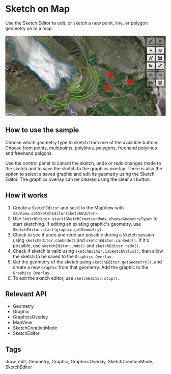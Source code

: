 <h1>Sketch on Map</h1>

<p>Use the Sketch Editor to edit, or sketch a new point, line, or polygon geometry on to a map. </p>

<p><img src="SketchOnMap.png"/></p>

<h2>How to use the sample</h2>

<p>Choose which geometry type to sketch from one of the available buttons. Choose from points, multipoints, polylines, polygons, freehand polylines and freehand polgons.</p>

<p>Use the control panel to cancel the sketch, undo or redo changes made to the sketch and to save the sketch to the graphics overlay. There is also the option to select a saved graphic and edit its geometry using the Sketch Editor. The graphics overlay can be cleared using the clear all button.</p>


<h2>How it works</h2>

<ol>
<li>Create a <code>SketchEditor</code> and set it to the MapView with <code>mapView.setSketchEditor(sketchEditor)</code>.</li>

<li>Use <code>SketchEditor.start(SketchCreationMode.chooseGeometryType)</code> to start sketching. If editing an existing graphic's geometry, use <code>SketchEditor.start(graphic.getGeometry)</code>.</li>

<li>Check to see if undo and redo are possible during a sketch session using <code>sketchEditor.canUndo()</code> and <code>sketchEditor.canRedo()</code>. If it's possible, use <code>sketchEditor.undo()</code> and <code>sketchEditor.redo()</code>.</li>

<li>Check if sketch is valid using <code>sketchEditor.isSketchValid()</code>, then allow the sketch to be saved to the <code>Graphics Overlay</code>. </li>

<li>Get the geometry of the sketch using <code>sketchEditor.getGeometry()</code>, and create a new <code>Graphic</code> from that geometry. Add the graphic to the <code>Graphics Overlay</code>.</li>

<li>To exit the sketch editor, use <code>sketchEditor.stop()</code>.</li>

</ol>

<h2>Relevant API</h2>

<ul>

<li>Geometry</li>
<li>Graphic</li>
<li>GraphicsOverlay</li>
<li>MapView</li>
<li>SketchCreationMode</li>
<li>SketchEditor</li>

</ul>

<h2>Tags</h2>

<p>draw, edit, Geometry, Graphic, GraphicsOverlay, SketchCreationMode, SketchEditor</p>

